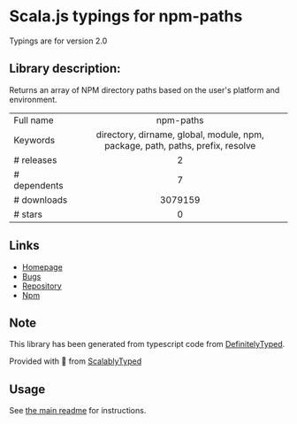 
# Scala.js typings for npm-paths

Typings are for version 2.0

## Library description:
Returns an array of NPM directory paths based on the user's platform and environment.

|                    |                 |
| ------------------ | :-------------: |
| Full name          | npm-paths |
| Keywords           | directory, dirname, global, module, npm, package, path, paths, prefix, resolve |
| # releases         | 2 |
| # dependents       | 7 |
| # downloads        | 3079159 |
| # stars            | 0 |

## Links
- [Homepage](https://github.com/jonschlinkert/npm-paths)
- [Bugs](https://github.com/jonschlinkert/npm-paths/issues)
- [Repository](https://github.com/jonschlinkert/npm-paths)
- [Npm](https://www.npmjs.com/package/npm-paths)
    


## Note
This library has been generated from typescript code from [DefinitelyTyped](https://definitelytyped.org).

Provided with :purple_heart: from [ScalablyTyped](https://github.com/oyvindberg/ScalablyTyped)

## Usage
See [the main readme](../../readme.md) for instructions.


